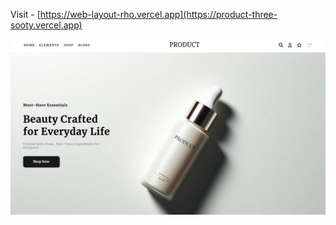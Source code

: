 
Visit - [https://web-layout-rho.vercel.app](https://product-three-sooty.vercel.app)

![jpg](wbl.jpg)



